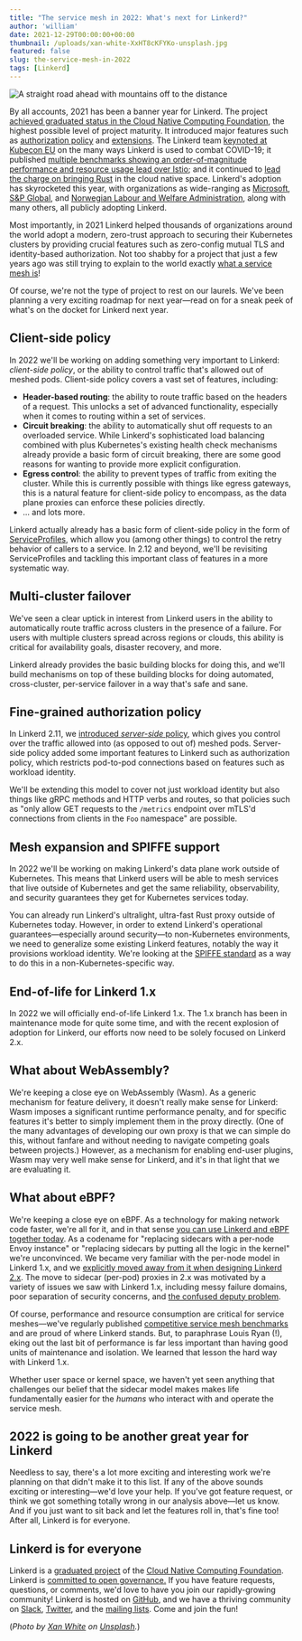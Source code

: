 ```yaml
---
title: "The service mesh in 2022: What's next for Linkerd?"
author: 'william'
date: 2021-12-29T00:00:00+00:00
thumbnail: /uploads/xan-white-XxHT8cKFYKo-unsplash.jpg
featured: false
slug: the-service-mesh-in-2022
tags: [Linkerd]
---
```


![A straight road ahead with mountains off to the
distance](/uploads/xan-white-XxHT8cKFYKo-unsplash.jpg)

By all accounts, 2021 has been a banner year for Linkerd. The project [achieved
graduated status in the Cloud Native Computing
Foundation](https://linkerd.io/2021/07/28/announcing-cncf-graduation/), the
highest possible level of project maturity. It introduced major features such as
[authorization policy](https://linkerd.io/2021/09/30/announcing-linkerd-2.11/)
and [extensions](https://linkerd.io/2021/03/11/announcing-linkerd-2.10/). The
Linkerd team [keynoted at Kubecon
EU](https://buoyant.io/media/linkerd-vs-covid-19/) on the many ways Linkerd is
used to combat COVID-19; it published [multiple benchmarks showing an
order-of-magnitude performance and resource usage lead over
Istio](https://www.cncf.io/blog/2021/12/17/benchmarking-linkerd-and-istio-2021-redux/);
and it continued to [lead the charge on bringing
Rust](https://www.youtube.com/watch?v=BWL4889RKhU) in the cloud native space.
Linkerd's adoption has skyrocketed this year, with organizations as wide-ranging
as [Microsoft](https://www.microsoft.com/), [S&P
Global](https://www.spglobal.com/en/), and  [Norwegian Labour and Welfare
Administration](https://www.nav.no/), along with many others, all publicly
adopting Linkerd.

Most importantly, in 2021 Linkerd helped thousands of organizations around the
world adopt a modern, zero-trust approach to securing their Kubernetes clusters
by providing crucial features such as zero-config mutual TLS and identity-based
authorization. Not too shabby for a project that just a few years ago was still
trying to explain to the world exactly [what a service mesh
is](https://buoyant.io/service-mesh-manifesto/)!

Of course, we're not the type of project to rest on our laurels. We've been
planning a very exciting roadmap for next year—read on for a sneak peek of
what's on the docket for Linkerd next year.

## Client-side policy

In 2022 we'll be working on adding something very important to Linkerd:
_client-side policy_, or the ability to control traffic that's allowed out of
meshed pods. Client-side policy covers a vast set of features, including:

* **Header-based routing**: the ability to route traffic based on the headers of
  a request. This unlocks a set of advanced functionality, especially when it
  comes to routing within a set of services.
* **Circuit breaking**: the ability to automatically shut off requests to an
  overloaded service. While Linkerd's sophisticated load balancing combined with
  plus Kubernetes's existing health check mechanisms already provide a basic
  form of circuit breaking, there are some good reasons for wanting to provide
  more explicit configuration.
* **Egress control**: the ability to prevent types of traffic from exiting the
  cluster. While this is currently possible with things like egress gateways,
  this is a natural feature for client-side policy to encompass, as the data
  plane proxies can enforce these policies directly.
* ... and lots more.

Linkerd actually already has a basic form of client-side policy in the form of
[ServiceProfiles](https://linkerd.io/2/reference/service-profiles/), which allow
you (among other things) to control the retry behavior of callers to a service.
In 2.12 and beyond, we'll be revisiting ServiceProfiles and tackling this
important class of features in a more systematic way.

## Multi-cluster failover

We've seen a clear uptick in interest from Linkerd users in the ability to
automatically route traffic across clusters in the presence of a failure. For
users with multiple clusters spread across regions or clouds, this ability is
critical for availability goals, disaster recovery, and more.

Linkerd already provides the basic building blocks for doing this, and we'll
build mechanisms on top of these building blocks for doing automated,
cross-cluster, per-service failover in a way that's safe and sane.

## Fine-grained authorization policy

In Linkerd 2.11, we [introduced _server-side_
policy](https://linkerd.io/2021/09/30/announcing-linkerd-2.11/), which gives you
control over the traffic allowed into (as opposed to out of) meshed pods.
Server-side policy added some important features to Linkerd such as
authorization policy, which restricts pod-to-pod connections based on features
such as workload identity.

We'll be extending this model to cover not just workload identity but also
things like gRPC methods and HTTP verbs and routes, so that policies such as
"only allow GET requests to the `/metrics` endpoint over mTLS'd connections from
clients in the `Foo` namespace" are possible.

## Mesh expansion and SPIFFE support

In 2022 we'll be working on making Linkerd's data plane work outside of
Kubernetes. This means that Linkerd users will be able to mesh services that
live outside of Kubernetes and get the same reliability, observability, and
security guarantees they get for Kubernetes services today.

You can already run Linkerd's ultralight, ultra-fast Rust proxy outside of
Kubernetes today. However, in order to extend Linkerd's operational
guarantees—especially around security—to non-Kubernetes environments, we need to
generalize some existing Linkerd features, notably the way it provisions
workload identity. We're looking at the [SPIFFE standard](https://spiffe.io/)
as a way to do this in a non-Kubernetes-specific way.

## End-of-life for Linkerd 1.x

In 2022 we will officially end-of-life Linkerd 1.x. The 1.x branch has been in
maintenance mode for quite some time, and with the recent explosion of adoption
for Linkerd, our efforts now need to be solely focused on Linkerd 2.x.

## What about WebAssembly?

We're keeping a close eye on WebAssembly (Wasm). As a generic mechanism for
feature delivery, it doesn't really make sense for Linkerd: Wasm imposes a
significant runtime performance penalty, and for specific features it's better
to simply implement them in the proxy directly. (One of the many advantages of
developing our own proxy is that we can simple do this, without fanfare and
without needing to navigate competing goals between projects.) However, as a
mechanism for enabling end-user plugins, Wasm may very well make sense for
Linkerd, and it's in that light that we are evaluating it.

## What about eBPF?

We're keeping a close eye on eBPF. As a technology for making network code
faster, we're all for it, and in that sense [you can use Linkerd and eBPF
together
today](https://buoyant.io/2020/12/23/kubernetes-network-policies-with-cilium-and-linkerd/).
As a codename for "replacing sidecars with a per-node Envoy instance" or
"replacing sidecars by putting all the logic in the kernel" we're unconvinced.
We became very familiar with the per-node model in Linkerd 1.x, and we
[explicitly moved away from it when designing Linkerd
2.x](https://www.infoq.com/articles/linkerd-v2-production-adoption/). The move
to sidecar (per-pod) proxies in 2.x was motivated by a variety of issues we saw
with Linkerd 1.x, including messy failure domains, poor separation of security
concerns, and [the confused deputy
problem](https://en.wikipedia.org/wiki/Confused_deputy_problem).

Of course, performance and resource consumption are critical for service
meshes—we've regularly published [competitive service mesh
benchmarks](https://linkerd.io/2021/11/29/linkerd-vs-istio-benchmarks-2021/) and
are proud of where Linkerd stands. But, to paraphrase Louis Ryan (!), eking out
the last bit of performance is far less important than having good units of
maintenance and isolation. We learned that lesson the hard way with Linkerd 1.x.

Whether user space or kernel space, we haven't yet seen anything that challenges
our belief that the sidecar model makes makes life fundamentally easier for the
_humans_ who interact with and operate the service mesh.

## 2022 is going to be another great year for Linkerd

Needless to say, there's a lot more exciting and interesting work we're planning
on that didn't make it to this list. If any of the above sounds exciting or
interesting—we'd love your help. If you've got feature request, or think we got
something totally wrong in our analysis above—let us know. And if you just want
to sit back and let the features roll in, that's fine too! After all, Linkerd is
for everyone.

## Linkerd is for everyone

Linkerd is a [graduated project](/2021/07/28/announcing-cncf-graduation/) of the
[Cloud Native Computing Foundation](https://cncf.io/). Linkerd is [committed to
open
governance.](https://linkerd.io/2019/10/03/linkerds-commitment-to-open-governance/)
If you have feature requests, questions, or comments, we'd love to have you join
our rapidly-growing community! Linkerd is hosted on
[GitHub](https://github.com/linkerd/), and we have a thriving community on
[Slack](https://slack.linkerd.io/), [Twitter](https://twitter.com/linkerd), and
the [mailing lists](https://linkerd.io/2/get-involved/). Come and join the fun!

(*Photo by [Xan
White](https://unsplash.com/@xwpics?utm_source=unsplash&utm_medium=referral&utm_content=creditCopyText)
on
[Unsplash](https://unsplash.com/?utm_source=unsplash&utm_medium=referral&utm_content=creditCopyText).*)
